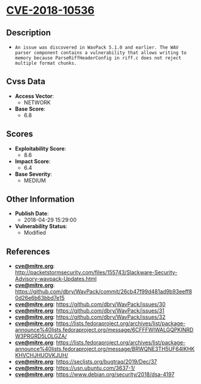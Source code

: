 
# [CVE-2018-10536](http://packetstormsecurity.com/files/155743/Slackware-Security-Advisory-wavpack-Updates.html)

## Description

- `An issue was discovered in WavPack 5.1.0 and earlier. The WAV parser component contains a vulnerability that allows writing to memory because ParseRiffHeaderConfig in riff.c does not reject multiple format chunks.`

## Cvss Data

- **Access Vector**:
  - NETWORK
- **Base Score**:
  - 6.8

## Scores

- **Exploitability Score**:
  - 8.6
- **Impact Score**:
  - 6.4
- **Base Severity**:
  - MEDIUM

## Other Information

- **Publish Date**:
  - 2018-04-29 15:29:00
- **Vulnerability Status**:
  - Modified

## References

- **cve@mitre.org**: http://packetstormsecurity.com/files/155743/Slackware-Security-Advisory-wavpack-Updates.html
- **cve@mitre.org**: https://github.com/dbry/WavPack/commit/26cb47f99d481ad9b93eeff80d26e6b63bbd7e15
- **cve@mitre.org**: https://github.com/dbry/WavPack/issues/30
- **cve@mitre.org**: https://github.com/dbry/WavPack/issues/31
- **cve@mitre.org**: https://github.com/dbry/WavPack/issues/32
- **cve@mitre.org**: https://lists.fedoraproject.org/archives/list/package-announce%40lists.fedoraproject.org/message/6CFFFWIWALGQPKINRDW3PRGRD5LOLGZA/
- **cve@mitre.org**: https://lists.fedoraproject.org/archives/list/package-announce%40lists.fedoraproject.org/message/BRWQNE3TH5UF64IKHKKHVCHJHUOVKJUH/
- **cve@mitre.org**: https://seclists.org/bugtraq/2019/Dec/37
- **cve@mitre.org**: https://usn.ubuntu.com/3637-1/
- **cve@mitre.org**: https://www.debian.org/security/2018/dsa-4197
